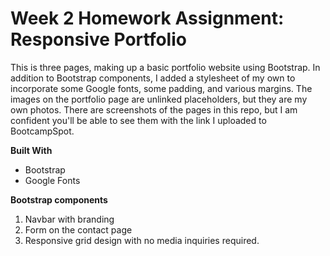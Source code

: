 # Week 2 Homework Assignment: Responsive Portfolio

This is three pages, making up a basic portfolio website using Bootstrap. In addition to Bootstrap components, I added a stylesheet of my own to incorporate some Google fonts, some padding, and various margins. The images on the portfolio page are unlinked placeholders, but they are my own photos. There are screenshots of the pages in this repo, but I am confident you'll be able to see them with the link I uploaded to BootcampSpot.

**Built With**
- Bootstrap
- Google Fonts

**Bootstrap components**
  1. Navbar with branding
  2. Form on the contact page
  3. Responsive grid design with no media inquiries required.

